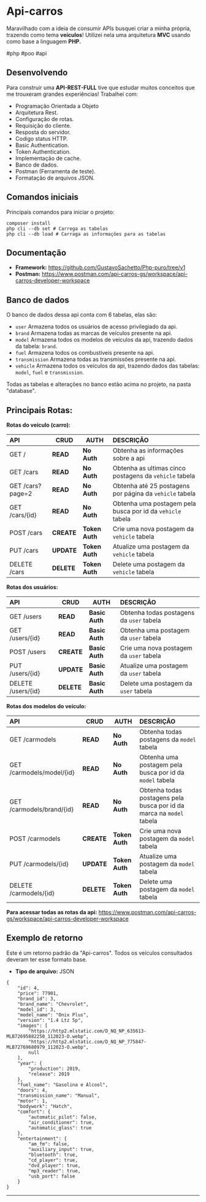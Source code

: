 # Api-carros
Maravilhado com a ideia de consumir APIs busquei criar a minha própria, trazendo como tema __veículos__! Utilizei nela uma arquitetura __MVC__ usando como base a linguagem __PHP.__

#php #poo #api

## Desenvolvendo
Para construir uma __API-REST-FULL__ tive que estudar muitos conceitos que me trouxeram grandes experiências! Trabalhei com: 

* Programação Orientada a Objeto
* Arquitetura Rest.
* Configuração de rotas.
* Requisição do cliente.
* Resposta do servidor.
* Codigo status HTTP.
* Basic Authentication.
* Token Authentication.
* Implementação de cache.
* Banco de dados.
* Postman (Ferramenta de teste).
* Formatação de arquivos JSON.

## Comandos iniciais
Principais comandos para iniciar o projeto:
```
composer install
php cli --db set # Carrega as tabelas
php cli --db load # Carraga as informações para as tabelas
```

## Documentação
* __Framework:__ https://github.com/GustavoSachetto/Php-puro/tree/v1
* __Postman:__ https://www.postman.com/api-carros-gs/workspace/api-carros-developer-workspace

## Banco de dados
O banco de dados dessa api conta com 6 tabelas, elas são: 
* `user` Armazena todos os usuários de acesso privilegiado da api.
* `brand` Armazena todas as marcas de veículos presente na api.
* `model` Armazena todos os modelos de veículos da api, trazendo dados da tabela: `brand`.
* `fuel` Armazena todos os combustíveis presente na api.
* `transmission` Armazena todas as transmissões presente na api.
* `vehicle` Armazena todos os veículos da api, trazendo dados das tabelas: `model`, `fuel` e `transmission`.

Todas as tabelas e alterações no banco estão acima no projeto, na pasta "database".

## Principais Rotas:
__Rotas do veículo (carro):__

| API                | CRUD           | AUTH               | DESCRIÇÃO                                                                   |
| :----------------- | -------------- | ------------------ | :-------------------------------------------------------------------------- |
| GET /              | __READ__       | __No Auth__        | Obtenha as informações sobre a api                                          |
| GET /cars          | __READ__       | __No Auth__        | Obtenha as ultimas cinco postagens da `vehicle` tabela                      |
| GET /cars?page=2   | __READ__       | __No Auth__        | Obtenha até 25 postagens por página da `vehicle` tabela                     |
| GET /cars/{id}     | __READ__       | __No Auth__        | Obtenha uma postagem pela busca por id da `vehicle` tabela                  |
| POST /cars         | __CREATE__     | __Token Auth__     | Crie uma nova postagem da `vehicle` tabela                                  |
| PUT /cars          | __UPDATE__     | __Token Auth__     | Atualize uma postagem da `vehicle` tabela                                   |
| DELETE /cars       | __DELETE__     | __Token Auth__     | Delete uma postagem da `vehicle` tabela                                     |


__Rotas dos usuários:__

| API                    | CRUD           | AUTH               | DESCRIÇÃO                                                             |
| :--------------------- | -------------- | ------------------ | :-------------------------------------------------------------------- |
| GET /users          	 | __READ__       | __Basic Auth__     | Obtenha todas postagens da `user` tabela                     	       |
| GET /users/{id}     	 | __READ__       | __Basic Auth__     | Obtenha uma postagem da `user` tabela          			           |
| POST /users            | __CREATE__     | __Basic Auth__     | Crie uma nova postagem da `user` tabela                               |
| PUT /users/{id}        | __UPDATE__     | __Basic Auth__     | Atualize uma postagem da `user` tabela                                |
| DELETE /users/{id}     | __DELETE__     | __Basic Auth__     | Delete uma postagem da `user` tabela                                  |

__Rotas dos modelos do veículo:__

| API                              | CRUD           | AUTH               | DESCRIÇÃO                                                                      |
| :------------------------------- | -------------- | ------------------ | :----------------------------------------------------------------------------- |
| GET /carmodels          	       | __READ__       | __No Auth__        | Obtenha todas postagens da `model` tabela                     	              |
| GET /carmodels/model/{id}        | __READ__       | __No Auth__        | Obtenha uma postagem pela busca por id da `model` tabela                       |
| GET /carmodels/brand/{id}        | __READ__       | __No Auth__        | Obtenha todas postagens pela busca por id da marca na `model` tabela           |
| POST /carmodels                  | __CREATE__     | __Token Auth__     | Crie uma nova postagem da `model` tabela                                       |
| PUT /carmodels/{id}              | __UPDATE__     | __Token Auth__     | Atualize uma postagem da `model` tabela                                        | 
| DELETE /carmodels/{id}           | __DELETE__     | __Token Auth__     | Delete uma postagem da `model` tabela                                          | 

__Para acessar todas as rotas da api:__ https://www.postman.com/api-carros-gs/workspace/api-carros-developer-workspace

## Exemplo de retorno
Este é um retorno padrão da "Api-carros". Todos os veículos consultados deveram ter esse formato base.
* __Tipo de arquivo:__ JSON

```
{
    "id": 4,
    "price": 77901,
    "brand_id": 3,
    "brand_name": "Chevrolet",
    "model_id": 3,
    "model_name": "Onix Plus",
    "version": "1.4 Ltz 5p",
    "images": [
        "https://http2.mlstatic.com/D_NQ_NP_635613-MLB72695882250_112023-O.webp",
        "https://http2.mlstatic.com/D_NQ_NP_775847-MLB72769680979_112023-O.webp",
        null
    ],
    "year": {
        "production": 2019,
        "release": 2019
    },
    "fuel_name": "Gasolina e Álcool",
    "doors": 4,
    "transmission_name": "Manual",
    "motor": 1,
    "bodywork": "Hatch",
    "comfort": {
        "automatic_pilot": false,
        "air_conditioner": true,
        "automatic_glass": true
    },
    "entertainment": {
        "am_fm": false,
        "auxiliary_input": true,
        "bluetooth": true,
        "cd_player": true,
        "dvd_player": true,
        "mp3_reader": true,
        "usb_port": false
    }
}
```

********************************
